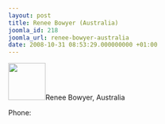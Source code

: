 ```yaml
---
layout: post
title: Renee Bowyer (Australia)
joomla_id: 218
joomla_url: renee-bowyer-australia
date: 2008-10-31 08:53:29.000000000 +01:00
---
```

<img src="http://www.freegaza.org/uploads/passengers/" width="75" />Renee Bowyer, Australia<p><a href=""></a></p><p>Phone:</p>
